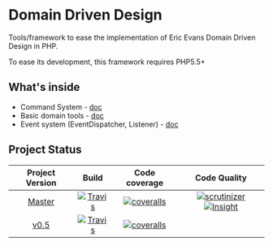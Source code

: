 # Domain Driven Design

Tools/framework to ease the implementation of Eric Evans Domain Driven Design in PHP.

To ease its development, this framework requires PHP5.5+

## What's inside

- Command System - [doc](doc/Command.md)
- Basic domain tools - [doc](doc/Domain.md)
- Event system (EventDispatcher, Listener) - [doc](doc/Event.md)

## Project Status

| Project Version | Build                 | Code coverage            | Code Quality                                  |
|:---------------:|:---------------------:|:------------------------:|:---------------------------------------------:|
| [Master][100]   | [![Travis][110]][111] | [![coveralls][120]][121] | [![scrutinizer][130]][131] [![Insight][1]][2] |
| [v0.5][200]     | [![Travis][210]][211] | [![coveralls][220]][221] |                                               |

[1]: https://insight.sensiolabs.com/projects/c16e3843-2ea5-491c-8410-e7467ced168b/mini.png
[2]: https://insight.sensiolabs.com/projects/c16e3843-2ea5-491c-8410-e7467ced168b

[100]: https://github.com/php-ddd/domain-driven-design
[110]: https://travis-ci.org/php-ddd/domain-driven-design.svg?branch=master
[111]: https://travis-ci.org/php-ddd/domain-driven-design
[120]: https://coveralls.io/repos/php-ddd/domain-driven-design/badge.svg?service=github&branch=master
[121]: https://coveralls.io/github/php-ddd/domain-driven-design?branch=master 
[130]: https://scrutinizer-ci.com/g/php-ddd/domain-driven-design/badges/quality-score.png?b=master
[131]: https://scrutinizer-ci.com/g/php-ddd/domain-driven-design/?branch=master

[200]: https://github.com/php-ddd/domain-driven-design/tree/v0.5.0
[210]: https://travis-ci.org/php-ddd/domain-driven-design.svg?branch=v0.5.0
[211]: https://travis-ci.org/php-ddd/domain-driven-design/builds/75346518
[220]: https://coveralls.io/repos/php-ddd/domain-driven-design/badge.svg?service=github&branch=v0.5.0
[221]: https://coveralls.io/github/php-ddd/domain-driven-design?branch=v0.5.0
